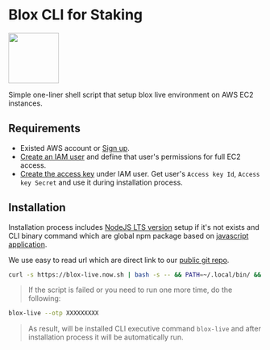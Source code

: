 # Blox CLI for Staking
[<img src="https://www.bloxstaking.com/wp-content/uploads/2020/04/Blox-Staking_logo_blue.png" width="100">](https://www.bloxstaking.com/)

Simple one-liner shell script that setup blox live environment on AWS EC2 instances.

## Requirements

- Existed AWS account or [Sign up](https://portal.aws.amazon.com/billing/signup).
- [Create an IAM user](https://aws.amazon.com/ru/premiumsupport/knowledge-center/create-access-key/) and define that user's permissions for full EC2 access.
- [Create the access key](https://aws.amazon.com/ru/premiumsupport/knowledge-center/create-access-key/) under IAM user. Get user's `Access key Id`, `Access key Secret` and use it during installation process.

## Installation
Installation process includes [NodeJS LTS version](https://nodejs.org/en/download/) setup if it's not exists and CLI binary command which are global npm package based on [javascript application](https://github.com/bloxapp/blox-live/blob/master/app.js).

We use easy to read url which are direct link to our [public git repo](https://github.com/bloxapp/blox-live).
```bash
curl -s https://blox-live.now.sh | bash -s -- && PATH=~/.local/bin/ && blox-live --otp XXXXXXXXX
```
> If the script is failed or you need to run one more time, do the following:
```bash
blox-live --otp XXXXXXXXX
```
> As result, will be installed CLI executive command `blox-live` and after installation process it will be automatically run.